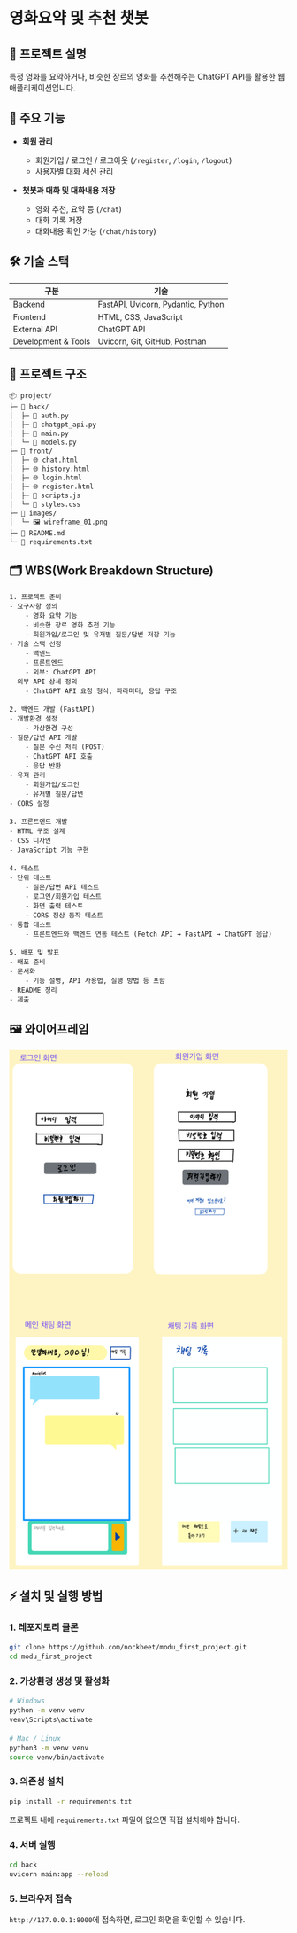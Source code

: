 영화요약 및 추천 챗봇
========================
## 📝 프로젝트 설명
특정 영화를 요약하거나, 비슷한 장르의 영화를 추천해주는 ChatGPT API를 활용한 웹 애플리케이션입니다.

## 🚀 주요 기능
- **회원 관리** 
    - 회원가입 / 로그인 / 로그아웃 (`/register`, `/login`, `/logout`)
    - 사용자별 대화 세션 관리

- **챗봇과 대화 및 대화내용 저장**
    - 영화 추천, 요약 등 (`/chat`)
    - 대화 기록 저장
    - 대화내용 확인 가능 (`/chat/history`)

## 🛠 기술 스택
| 구분 | 기술 |
|------|------|
| Backend | FastAPI, Uvicorn, Pydantic, Python |
| Frontend | HTML, CSS, JavaScript |
| External API | ChatGPT API |
| Development & Tools | Uvicorn, Git, GitHub, Postman |

## 📂 프로젝트 구조
```
📦 project/
├─ 📂 back/
│  ├─ 🐍 auth.py
│  ├─ 🐍 chatgpt_api.py
│  ├─ 🐍 main.py
│  └─ 🐍 models.py
├─ 📂 front/
│  ├─ 🌐 chat.html
│  ├─ 🌐 history.html
│  ├─ 🌐 login.html
│  ├─ 🌐 register.html
│  ├─ 📜 scripts.js
│  └─ 🎨 styles.css
├─ 📂 images/
│  └─ 🖼️ wireframe_01.png
├─ 📝 README.md
└─ 📄 requirements.txt
```

## 🗂️ WBS(Work Breakdown Structure)
```
1. 프로젝트 준비
- 요구사항 정의
    - 영화 요약 기능
    - 비슷한 장르 영화 추천 기능
    - 회원가입/로그인 및 유저별 질문/답변 저장 기능
- 기술 스택 선정
    - 백엔드
    - 프론트엔드
    - 외부: ChatGPT API
- 외부 API 상세 정의
    - ChatGPT API 요청 형식, 파라미터, 응답 구조

2. 백엔드 개발 (FastAPI)
- 개발환경 설정
    - 가상환경 구성
- 질문/답변 API 개발
    - 질문 수신 처리 (POST)
    - ChatGPT API 호출
    - 응답 반환
- 유저 관리
    - 회원가입/로그인
    - 유저별 질문/답변
- CORS 설정

3. 프론트엔드 개발
- HTML 구조 설계
- CSS 디자인
- JavaScript 기능 구현

4. 테스트
- 단위 테스트
    - 질문/답변 API 테스트
    - 로그인/회원가입 테스트
    - 화면 출력 테스트
    - CORS 정상 동작 테스트
- 통합 테스트
    - 프론트엔드와 백엔드 연동 테스트 (Fetch API → FastAPI → ChatGPT 응답)

5. 배포 및 발표
- 배포 준비
- 문서화
    - 기능 설명, API 사용법, 실행 방법 등 포함
- README 정리
- 제출
```

## 🖼️ 와이어프레임
![wireframe](./images/wireframe_01.png)

## ⚡ 설치 및 실행 방법
### 1. 레포지토리 클론
```bash
git clone https://github.com/nockbeet/modu_first_project.git
cd modu_first_project
```

### 2. 가상환경 생성 및 활성화
```bash
# Windows
python -m venv venv
venv\Scripts\activate

# Mac / Linux
python3 -m venv venv
source venv/bin/activate
```

### 3. 의존성 설치
```bash
pip install -r requirements.txt
```
프로젝트 내에 `requirements.txt` 파일이 없으면 직접 설치해야 합니다.

### 4. 서버 실행
```bash
cd back
uvicorn main:app --reload
```

### 5. 브라우저 접속
`http://127.0.0.1:8000`에 접속하면, 로그인 화면을 확인할 수 있습니다.